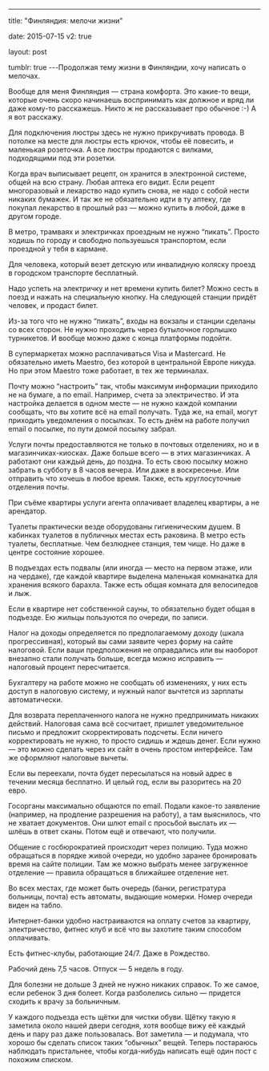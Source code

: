 ---

title: "Финляндия: мелочи жизни"

date: 2015-07-15
v2: true

layout: post

tumblr: true
---Продолжая тему жизни в Финляндии, хочу написать о мелочах.

Вообще для меня Финляндия — страна комфорта. Это какие-то вещи, которые очень скоро начинаешь воспринимать как должное и вряд ли даже кому-то расскажешь. Никто ж не рассказывает про обычное :-) А я вот расскажу.

Для подключения люстры здесь не нужно прикручивать провода. В потолке на месте для люстры есть крючок, чтобы её повесить, и маленькая розеточка. А все люстры продаются с вилками, подходящими под эти розетки.
<excerpt/>

Когда врач выписывает рецепт, он хранится в электронной системе, общей на всю страну. Любая аптека его видит. Если рецепт многоразовый и лекарство надо купить снова, не надо с собой нести никаких бумажек. И так же не обязательно идти в ту аптеку, где покупал лекарство в прошлый раз — можно купить в любой, даже в другом городе.

В метро, трамваях и электричках проездным не нужно&nbsp;“пикать”. Просто ходишь по городу и свободно пользуешься транспортом, если проездной у тебя в кармане.

Для человека, который везет детскую или инвалидную коляску проезд в городском транспорте бесплатный.

Надо успеть на электричку и нет времени купить билет? Можно сесть в поезд и нажать на специальную кнопку. На следующей станции придёт человек, и продаст билет.

Из-за того что не нужно&nbsp;“пикать”, входы на вокзалы и станции сделаны со всех сторон. Не нужно проходить через бутылочное горлышко турникетов. И вообще можно даже с конца платформы подойти.

В супермаркетах можно расплачиваться Visa и Mastercard. Не обязательно иметь Maestro, без которой в центральной Европе никуда. Но при этом Maestro тоже работает, в тех же терминалах.

Почту можно&nbsp;“настроить” так, чтобы максимум информации приходило не на бумаге, а по email. Например, счета за электричество. И эта настройка делается в одном месте — не нужно каждой компании сообщать, что вы хотите всё на email получать. Туда же, на email, могут приходить уведомления о посылках. То есть днём на работе получил email о посылке, по пути домой посылку забрал.

Услуги почты предоставляются не только в почтовых отделениях, но и в магазинчиках-киосках. Даже больше всего — в этих магазинчиках. А работают они каждый день, до поздна. То есть свою посылку можно забрать в субботу в 8 часов вечера. Или даже в воскресенье. Или отправить что хочешь в любое время. Также, есть круглосуточные отделения почты.

При съёме квартиры услуги агента оплачивает владелец квартиры, а не арендатор.

Туалеты практически везде оборудованы гигиеническим душем. В кабинках туалетов в публичных местах есть раковина.
В метро есть туалеты, бесплатные. Чем безлюднее станция, тем чище. Но даже в центре состояние хорошее.

В подъездах есть подвалы (или иногда — место на первом этаже, или на чердаке), где каждой квартире выделена маленькая комнанатка для хранения всякого барахла. Также есть общая комната для велосипедов и лыж.

Если в квартире нет собственной сауны, то обязательно будет общая в подъезде. Ею жильцы пользуются по очереди, по записи.

Налог на доходы определяется по предполагаемому доходу (шкала прогрессивная), который вы сами заявите через форму на сайте налоговой. Если ваши предположения не оправдались или вы наоборот внезапно стали получать больше, всегда можно исправить — налоговый процент пересчитается.

Бухгалтеру на работе можно не сообщать об изменениях, у них есть доступ в налоговую систему, и нужный налог вычтется из зарплаты автоматически.

Для возврата переплаченного налога не нужно предпринимать никаких действий. Налоговая сама всё сосчитает, пришлет уведомительное письмо и предложит скорректировать подсчеты. Если ничего корректировать не нужно, то просто сидишь и ждешь денег. Если нужно — это можно сделать через их сайт в очень простом интерфейсе. Там же оформляют налоговые вычеты.

Если вы переехали, почта будет пересылаться на новый адрес в течении месяца бесплатно. И целый год, если вы разоритесь на 20 евро.

Госорганы максимально общаются по email. Подали какое-то заявление (например, на продление разрешения на работу), а там выяснилось, что не хватает документов. Они шлют email с просьбой выслать их — шлёшь в ответ сканы. Потом ещё и отвечают, что получили.

Общение с госбюрократией происходит через полицию. Туда можно обращаться в порядке живой очереди, но удобно заранее бронировать время на сайте полиции. Там же можно выбрать менее загруженное отделение — правила обращаться в ближайшее отделение нет.

Во всех местах, где может быть очередь (банки, регистратура больницы, почта) есть автоматы, выдающие номерки. Номер очереди виден на табло.

Интернет-банки удобно настраиваются на оплату счетов за квартиру, электричество, фитнес клуб и всё что вы захотите таким способом оплачивать.

Есть фитнес-клубы, работающие 24/7. Даже в Рождество.

Рабочий день 7,5 часов. Отпуск — 5 недель в году.

Для болезни не дольше 3 дней не нужно никаких справок. То же самое, если ребенок 3 дня болеет. Когда разболелись сильно — придется сходить к врачу за больничным.

У каждого подъезда есть щётки для чистки обуви. Щётку такую я заметила около нашей двери сегодня, хотя вообще вижу её каждый день и пару раз даже пользовалась. Вот заметила — и подумала, что хорошо бы сделать список таких&nbsp;“обычных” вещей. Теперь постараюсь наблюдать пристальнее, чтобы когда-нибудь написать ещё один пост с похожим списком.

